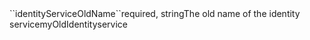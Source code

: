 <tr><td>``identityServiceOldName``</td><td>required, string</td><td>The old name of the identity service</td><td>myOldIdentityservice</td><td></td></tr>
